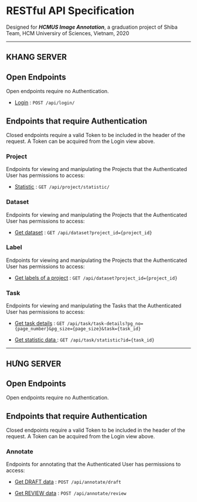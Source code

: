 # RESTful API Specification
Designed for ***HCMUS Image Annotation***, a graduation project of Shiba Team, HCM Universiry of Sciences, Vietnam, 2020

---
## **KHANG SERVER**
## Open Endpoints

Open endpoints require no Authentication.

* [Login](login.md) : `POST /api/login/`

## Endpoints that require Authentication

Closed endpoints require a valid Token to be included in the header of the
request. A Token can be acquired from the Login view above.

### Project 

Endpoints for viewing and manipulating the Projects that the Authenticated User has permissions to access:

* [Statistic](project/statistic.md) : `GET /api/project/statistic/`

### Dataset 

Endpoints for viewing and manipulating the Projects that the Authenticated User has permissions to access:

* [Get dataset](dataset/get-dataset-of-project.md) : `GET /api/dataset?project_id={project_id}`

### Label 

Endpoints for viewing and manipulating the Projects that the Authenticated User has permissions to access:

* [Get labels of a project](label/get-label-of-project.md) : `GET /api/dataset?project_id={project_id}`

### Task

Endpoints for viewing and manipulating the Tasks that the Authenticated User has permissions to access:

* [Get task details](task/get-task-details.md) : `GET /api/task/task-details?pg_no={page_number}&pg_size={page_size}&task={task_id}`

* [Get statistic data ](task/statistic.md) : `GET /api/task/statistic?id={task_id}`

---
## **HƯNG SERVER**

## Open Endpoints

Open endpoints require no Authentication.


## Endpoints that require Authentication

Closed endpoints require a valid Token to be included in the header of the
request. A Token can be acquired from the Login view above.

### Annotate

Endpoints for annotating that the Authenticated User has permissions to access:

* [Get DRAFT data](annotate/get-draft-data.md) : `POST /api/annotate/draft`

* [Get REVIEW data](annotate/get-review-data.md) : `POST /api/annotate/review`





